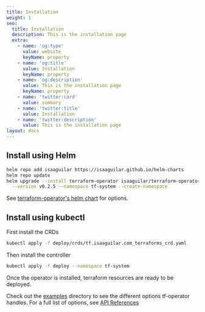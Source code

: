 ```yaml
---
title: Installation
weight: 1
seo:
  title: Installation
  description: This is the installation page
  extra:
    - name: 'og:type'
      value: website
      keyName: property
    - name: 'og:title'
      value: Installation
      keyName: property
    - name: 'og:description'
      value: This is the installation page
      keyName: property
    - name: 'twitter:card'
      value: summary
    - name: 'twitter:title'
      value: Installation
    - name: 'twitter:description'
      value: This is the installation page
layout: docs
---
```


<!--<div class="note">
Generally, the helm chart is kept up-to-date with the latest stable release of Terraform Operator. However, the Terraform Operator <code>v0.5.0</code> release is not yet ready for installation with the current helm-chart release. Please use the <code>kubectl</code> install method instead.
</div>-->


## Install using Helm

```bash
helm repo add isaaguilar https://isaaguilar.github.io/helm-charts
helm repo update
helm upgrade --install terraform-operator isaaguilar/terraform-operator \
  --version v0.2.5 --namespace tf-system --create-namespace
```

<div class="note">
See <a href="https://github.com/isaaguilar/helm-charts/tree/master/charts/terraform-operator">terraform-operator's helm chart</a> for options.
</div>

## Install using kubectl

First install the CRDs

```bash
kubectl apply -f deploy/crds/tf.isaaguilar.com_terraforms_crd.yaml
```

Then install the controller

```bash
kubectl apply -f deploy --namespace tf-system
```

Once the operator is installed, terraform resources are ready to be deployed.

Check out the [examples](https://github.com/isaaguilar/terraform-operator/tree/master/examples) directory to see the different options tf-operator handles. For a full list of options, see [API References](/docs/references/latest)